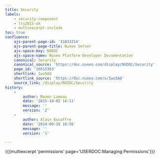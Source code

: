 ```yaml
---
title: Security
labels:
    - security-component
    - lts2015-ok
    - multiexcerpt-include
toc: true
confluence:
    ajs-parent-page-id: '31033314'
    ajs-parent-page-title: Nuxeo Server
    ajs-space-key: NXDOC
    ajs-space-name: Nuxeo Platform Developer Documentation
    canonical: Security
    canonical_source: 'https://doc.nuxeo.com/display/NXDOC/Security'
    page_id: '20515363'
    shortlink: Iwo5AQ
    shortlink_source: 'https://doc.nuxeo.com/x/Iwo5AQ'
    source_link: /display/NXDOC/Security
history:
    - 
        author: Manon Lumeau
        date: '2015-10-02 14:11'
        message: ''
        version: '2'
    - 
        author: Alain Escaffre
        date: '2014-09-19 10:58'
        message: ''
        version: '1'

---
```

{{{multiexcerpt 'permissions' page='USERDOC:Managing Permissions'}}}
